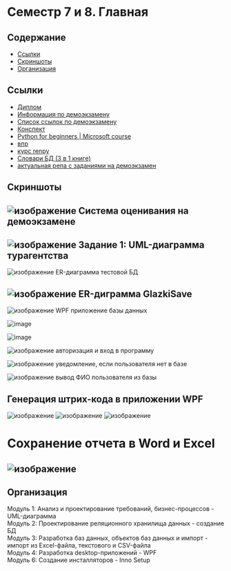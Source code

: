 # Семестр 7 и 8. Главная
## Содержание
- [Ссылки](https://github.com/sanyagribanov/7sem/blob/main/README.md#ссылки)
- [Скриншоты](https://github.com/sanyagribanov/7sem/blob/main/README.md#скриншоты)
- [Организация](https://github.com/sanyagribanov/7sem/blob/main/README.md#организация)
## Ссылки
- [Диплом](https://github.com/sanyagribanov/7-8-semestres/tree/main/Diplom)
- [Информация по демоэкзамену](https://api.dp.worldskills.ru/api/esatk/docs/4d0d9337-1f31-4306-89bb-f3b279e80642)
- [Список ссылок по демоэкзамену](https://vk.com/away.php?utf=1&to=https%3A%2F%2Fdocs.google.com%2Fdocument%2Fd%2F17dkgRFIxEAdOvFsUuCD5TGeWHCqcC7U-Ha5MJ0EfdtI%2Fedit%23)
- [Конспект](https://github.com/sanyagribanov/7sem/blob/main/Demoekzamen/lektsiya.md)
- [Python for beginners | Microsoft course](https://youtube.com/playlist?list=PLlrxD0HtieHhS8VzuMCfQD4uJ9yne1mE6)
- [впр](https://support.microsoft.com/ru-ru/office/%D1%84%D1%83%D0%BD%D0%BA%D1%86%D0%B8%D1%8F-%D0%B2%D0%BF%D1%80-0bbc8083-26fe-4963-8ab8-93a18ad188a1)
- [курс renpy](https://www.youtube.com/channel/UCWJ_pUkd4-oFSr8HPaCuUkw/videos)
- [Cловари БД (3 в 1 книге)](https://docs.google.com/spreadsheets/d/1Q7vKNI8z9uVzypCWyI64U1GzaBEXktzD/edit?usp=sharing&ouid=107800001252870464813&rtpof=true&sd=true)
- [актуальная репа с заданиями на демоэкзамен](https://github.com/sanyagribanov/demo.git)

## Скриншоты
![изображение](https://user-images.githubusercontent.com/86486142/188391263-0ad59825-ea59-4a24-8a28-72737fdf1875.png)
Система оценивания на демоэкзамене
---
![изображение](https://user-images.githubusercontent.com/86486142/188599047-651f31c4-8107-4fc9-b0d9-7353ead2182e.png)
Задание 1: UML-диаграмма турагентства
---
![изображение](https://user-images.githubusercontent.com/86486142/189847875-a5179488-ec7e-4ef5-ba89-82b605550797.png)
ER-диаграмма тестовой БД

![изображение](https://user-images.githubusercontent.com/86486142/191195581-9b805413-d54e-469b-9474-b3289427b2d0.png)
ER-диграмма GlazkiSave
---
![изображение](https://user-images.githubusercontent.com/86486142/192780250-ea8999ac-89e5-4c15-b085-9fc902ebf675.png)
WPF приложение базы данных

![image](https://user-images.githubusercontent.com/86486142/196881237-fcf7001f-ae66-4c18-ac2f-a431b9a3ca7f.png)

![image](https://user-images.githubusercontent.com/86486142/196881366-e72f2ded-4ae3-455a-a6b6-3f21fa07e610.png)

![изображение](https://user-images.githubusercontent.com/86486142/198233515-46ad3b4f-bd97-48bf-a5f3-a1f0fd557e3d.png)
авторизация и вход в программу

![изображение](https://user-images.githubusercontent.com/86486142/198233623-1ee9cacc-6070-46d1-8704-d1a43a7a9b50.png)
уведомление, если пользователя нет в базе

![изображение](https://user-images.githubusercontent.com/86486142/199696091-71476c5b-9f90-45b8-aea6-96358ff1bf8c.png)
вывод ФИО пользователя из базы

## Генерация штрих-кода в приложении WPF
![изображение](https://user-images.githubusercontent.com/86486142/213458150-45e94319-d313-43f0-bde3-07ec22890a88.png)
![изображение](https://user-images.githubusercontent.com/86486142/213458166-4cb4b263-bd4b-4a23-8996-f23fec1e2626.png)
![изображение](https://user-images.githubusercontent.com/86486142/213458180-b318cada-8e28-4b97-b39e-6f2659fcee7e.png)

# Сохранение отчета в Word и Excel
![изображение](https://user-images.githubusercontent.com/86486142/214266826-aea8f098-ff23-4fe6-a223-12e2c98d9dc7.png)
---
## Организация
Модуль 1: Анализ и проектирование требований, бизнес-процессов - UML-диаграмма<br>
Модуль 2: Проектирование реляционного хранилища данных - создание БД<br>
Модуль 3: Разработка баз данных, объектов баз данных и импорт - импорт из Excel-файла, текстового и CSV-файла<br>
Модуль 4: Разработка desktop-приложений - WPF<br>
Модуль 6: Создание инсталляторов - Inno Setup<br>
